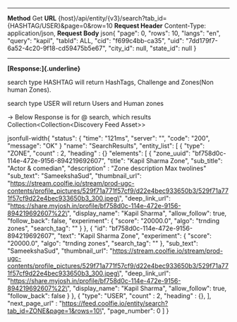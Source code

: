   -------------------- ------------------------------------------------------------------------------------------------------------------------------------------------------------------------------------------------------------------
  **Method**           Get
  **URL**              {host}/api/entity/{v3}/search?tab_id={HASHTAG/USER}&page=0&row=10
  **Request Header**   Content-Type: application/json,
  **Request Body**     json{ \"page\": 0, \"rows\": 10, \"langs\": \"en\", \"query\": \"kapil\", \"tabId\": ALL, \"cid\": \"f699c4bb-ca35\", \"uid\": \"7dd179f7-6a52-4c20-9f18-cd59475b5e67\", \"city_id\": null, \"state_id\": null }
  -------------------- ------------------------------------------------------------------------------------------------------------------------------------------------------------------------------------------------------------------

**[Response:]{.underline}**

search type HASHTAG will return HashTags, Challenge and Zones(Non human
Zones).

search type USER will return Users and Human zones

→ Below Response is for @ search, which results
Collection\<Collection\<Discovery Feed Asset\>\>

jsonfull-width{ \"status\": { \"time\": \"121ms\", \"server\": \"\",
\"code\": \"200\", \"message\": \"OK\" } \"name\": \"SearchResults\",
\"entity_list\": \[ { \"type\": \"ZONE\", \"count\" : 2, \"heading\" :
{} \"elements\": \[ { \"zone_uuid\":
\"bf758d0c-114e-472e-9156-894219692607\", \"title\": \"Kapil Sharma
Zone\", \"sub_title\": \"Actor & comedian\", \"description\" : \"Zone
description Max twolines\" \"sub_text\": \"SameekshaSud\",
\"thumbnail_url\":
\"https://stream.coolfie.io/stream/prod-ugc-contents/profile_pictures/529f71a771f57cf9/d22e4bec933650b3/529f71a771f57cf9d22e4bec933650b3_300.jpeg\",
\"deep_link_url\":
\"https://share.myjosh.in/profile/bf758d0c-114e-472e-9156-894219692607%22\",
\"display_name\": \"Kapil Sharma\", \"allow_follow\": true,
\"follow_back\": false, \"experiment\": { \"score\": \"20000.0\",
\"algo\": \"trnding zones\", \"search_tag\": \"\" } }, { \"id\":
\"bf758d0c-114e-472e-9156-894219692607\", \"text\": \"Kapil Sharma
Zone\", \"experiment\": { \"score\": \"20000.0\", \"algo\": \"trnding
zones\", \"search_tag\": \"\" }, \"sub_text\": \"SameekshaSud\",
\"thumbnail_url\":
\"https://stream.coolfie.io/stream/prod-ugc-contents/profile_pictures/529f71a771f57cf9/d22e4bec933650b3/529f71a771f57cf9d22e4bec933650b3_300.jpeg\",
\"deep_link_url\":
\"https://share.myjosh.in/profile/bf758d0c-114e-472e-9156-894219692607%22\",
\"display_name\": \"Kapil Sharma\", \"allow_follow\": true,
\"follow_back\": false } }, { \"type\": \"USER\", \"count\" : 2,
\"heading\" : {}, \], \"next_page_url\" :
\"https://feed.coolfie.io/entity/search?tab_id=ZONE&page=1&rows=10\",
\"page_number\": 0 \] }
